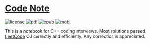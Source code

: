 # [Code Note](#code-note)

[![license](https://img.shields.io/badge/License-CC0-808080.svg)](http://creativecommons.org/publicdomain/zero/1.0/)
[![pdf](https://img.shields.io/badge/PDF-⬇︎-F7221F.svg)](https://www.gitbook.com/download/pdf/book/petrosliu/code-note)
[![epub](https://img.shields.io/badge/ePub-⬇︎-87B82B.svg)](https://www.gitbook.com/download/epub/book/petrosliu/code-note)
[![mobi](https://img.shields.io/badge/Mobi-⬇︎-B3B3B3.svg)](hhttps://www.gitbook.com/download/mobi/book/petrosliu/code-note)

This is a notebook for C++ coding interviews. Most solutions passed [LeetCode](https://leetcode.com/) OJ correctly and efficiently. Any correction is appreciated.

